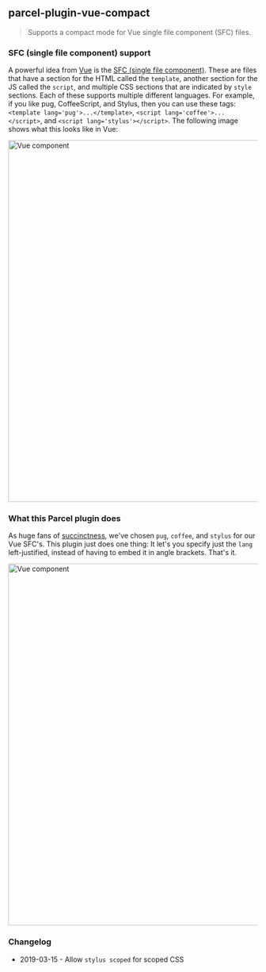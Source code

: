 ## parcel-plugin-vue-compact

> Supports a compact mode for Vue single file component (SFC) files.

### SFC (single file component) support

A powerful idea from [Vue](https://vuejs.org) is the
[SFC (single file component)](https://vuejs.org/v2/guide/single-file-components.html). These are
files that have a section for the HTML called the `template`, another
section for the JS called the `script`, and multiple CSS sections that
are indicated by `style` sections. Each of these supports multiple
different languages. For example, if you like pug, CoffeeScript, and
Stylus, then you can use these tags: `<template lang='pug'>...</template>`,
`<script lang='coffee'>...</script>`, and `<script lang='stylus'></script>`.
The following image shows what this looks like in Vue:

<img width="729" alt="Vue component" src="https://user-images.githubusercontent.com/142875/52330016-8216e700-29b1-11e9-91cc-1c24b2429e66.png">

### What this Parcel plugin does

As huge fans of [succinctness](http://www.paulgraham.com/power.html), we've chosen `pug`, `coffee`, and `stylus` for our Vue SFC's. This plugin just does one thing: It let's you specify just the `lang` left-justified, instead of having to embed it in angle brackets. That's it.

<img width="729" alt="Vue component" src="https://user-images.githubusercontent.com/142875/52466059-334a8800-2b3e-11e9-939f-a70728b2cdd5.png">

### Changelog

* 2019-03-15 - Allow `stylus scoped` for scoped CSS

